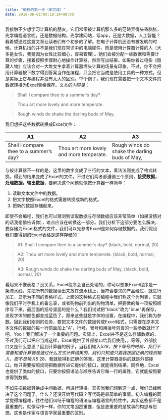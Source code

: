 ```yaml
---
title: "编程的第一步（未完成）"
date: 2018-06-01T00:10:14+08:00
---
```


我接触不少想学习计算机的朋友，它们常常被计算机那么多的范畴弄得头昏脑胀，先学编程语言呢，还是数据结构，先学建网站，写app，还是大数据，人工智能？我希望通过这篇文章让读者们有个初步的了解。在电子计算机还没有被发明的时候。计算机指的并不是我们现在常识中的电脑硬件，而是使用计算器计算的人（大多是女性，我猜因为女性比较细心，容易管理）。她们会被分配一些数据和需要计算的步骤，接着按照步骤耐心地操作计算器，然后写出结果。如果你看过电影《隐藏人物》应该会对一大堆女生拿着计算器埋头计算的场景有印象。不过，你不会把用计算器按下数字得到答案当作在编程，只会把它当成是使用工具的一种方式，但是实际上它与编程并没有太大的区别。举个例子，我们现在需要把一个文本文件的数据转换为Excel表格保存。文本的内容是：

> Shall I compare thee to a summer’s day?

> Thou art more lovely and more temperate.

> Rough winds do shake the darling buds of May,

我们想把这些数据转换成Excel文件：

| A1 | A2 | A3 |
| --- | --- | --- |
| Shall I compare thee to a summer’s day? | Thou art more lovely and more temperate. | Rough winds do shake the darling buds of May, |

与按计算器不一样的是，这里的数字变成了三行的文本，乘法法则变成了格式转换。得到的结果变成了Excel的文件。不过它们两者都遵循三个原则，**接受数据，处理数据，输出数据**，要解决这个问题就像按计算器一样简单：

1. 读取文本文件中的数据。
2. 把文字按照Excel的格式需要转换成新的格式。
3. 把新的数据存储起来。

即使不会编程，我们也可以猜测到读取数据与存储数据应该非常简单（如果没猜对的话我偷偷告诉你），难点应该在转换这一部分。我们分析下这部分要怎么解决，要存储为Excel格式的文件，我们可以先参考Excel是如何存储数据的。我们假设我们要得到的Excel表格是这样存储的：

> A1: Shall I compare thee to a summer’s day? (black, bold, normal, 20)

> A2: Thou art more lovely and more temperate. (black, bold, normal, 20)

> A3: Rough winds do shake the darling buds of May, (black, bold, normal, 20)

看起来不像表格？没关系，Excel程序会自己处理的，你可以想象Excel程序是一条流水线，先把所有的数据读出来放在流水线上，当符合要求的产品经过，就进行加工，显示为不同的表格样式。上面的这种格式在编程中我们称这个为列表，它就像我们平时手机上的备忘录，或者购物前列出的购物清单，把要做的每一项按照顺序写下来。最后面的括号里面的是什么？我们试试把"black"改为"blue"再保存，发现字体的颜色都变成蓝色了，原来这些就是字体的设置，在编程中，我们称为参数。回到我们刚刚的任务，要把文本文件的数据转成Excel格式，只需要在原本文本文件的数据的每一行前面加上"A"，行号，冒号和用括号包含的一些参数就行了吧。Yoo！我们解决了一个重要的问题。实际上，Excel并不是这么存储数据的，不过我们可以把它当成这样，Excel提供了外部接口给我们使用，。等等，外部接口又是什么意思？回到计算器的例子，当我们输入5*28，按下等号的时候，我们不需要知道计算器是通过什么方式计算结果的，我们只知道只要我按照正确的规则输入，而不是输入*5 28，我就能得到正确的答案。这里计算器提供的就是外部接口。你只需要按照规则把数据传进它提供的接口，就能得到结果。同样地，Excel也提供了类似的接口，只要你按照语法与顺序告诉它每一行的属性，它就能按照要求得到数据。

不如先把数据转换成中间数据，再进行转换。其实当我们想到这一点，我们已经解决了这个问题了。什么？还没开始写代码？写代码是最简单的事情。初入编程的同学觉得编程难，往往他们纠结于编程的语法与编程语言的特性中，其实这些都不是最重要的。就像写作一样，你的文笔固然重要，但是更重要的是故事的构思与思想。这也是作家与语言学家最重要的区别。
